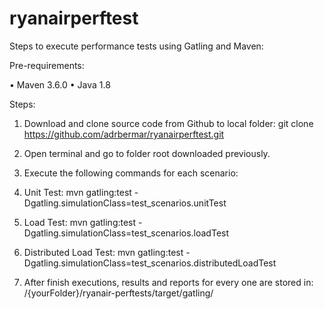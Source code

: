 # ryanairperftest

Steps to execute performance tests using Gatling and Maven:

Pre-requirements:

•	Maven 3.6.0
•	Java 1.8

Steps:

1.	Download and clone source code from Github to local folder: 
git clone https://github.com/adrbermar/ryanairperftest.git

2.	Open terminal and go to folder root downloaded previously.

3.	Execute the following commands for each scenario:
1.	Unit Test: 
mvn gatling:test -Dgatling.simulationClass=test_scenarios.unitTest

2.	Load Test:
mvn gatling:test -Dgatling.simulationClass=test_scenarios.loadTest

3.	Distributed Load Test:
mvn gatling:test -Dgatling.simulationClass=test_scenarios.distributedLoadTest

4.	After finish executions, results and reports for every one are stored in:
/{yourFolder}/ryanair-perftests/target/gatling/
